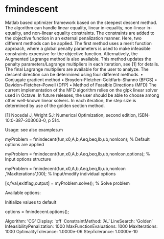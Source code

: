 # fmindescent
Matlab based optimizer framework based on the steepest descent method. The algorithm can handle linear equality, linear in-equality, non-linear in-equality, and non-linear equality constraints. The constraints are added to the objective function in an external penalization manner.  Here,  two different methods can be applied. The first method uses a merit function approach, where a global penalty parameters is used to make infeasible constraints expensive for the objective function. Alternatively, the Augmented Lagrange method is also available. This method updates the penalty parameters/Lagrange multipliers in each iteration, see [1] for details. The final Lagrange multipliers are available for the user to analyze. 
The descent direction can be determined using four different methods. 
•	Conjugate gradient method
•	Broyden–Fletcher–Goldfarb–Shanno (BFGS)
•	Davidon–Fletcher–Powell (DFP)
•	Method of Feasible Directions (MFD)
The current implementation of the MFD algorithm relies on the glpk linear solver used in Octave. In future releases, the user should be able to choose among other well-known linear solvers. 
In each iteration, the step size is determined by use of the golden section method.

[1]  Nocedal J, Wright SJ: Numerical Optimization, second edition, ISBN-10:0-387-303003-0, p 514.
 
Usage: see also examples.m 

myProblem = fmindecent(fun,x0,A,b,Aeq,beq,lb,ub,nonlcon); % Default options are applied

myProblem = fmindecent(fun,x0,A,b,Aeq,beq,lb,ub,nonlcon,options); % Input options structure

myProblem = fmindecent(fun,x0,A,b,Aeq,beq,lb,ub,nonlcon ,'MaxIterations',100); % Input/modify individual options

[x,fval,exitflag,output] = myProblem.solve(); % Solve problem

Available options:

Initialize values to default

options = fmindecent.options();

Algorithm: 'CG'
Display: 'off'
ConstraintMethod: ‘AL’
LineSearch: ‘Golden’
InfeasibilityPenalization: 1000
MaxFunctionEvaluations: 1000
MaxIterations: 1000
OptimalityTolerance: 1.0000e-06
StepTolerance: 1.0000e-10
